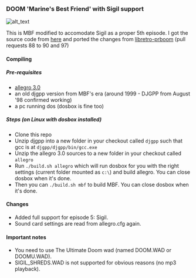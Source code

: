### DOOM 'Marine's Best Friend' with Sigil support

![alt_text](https://raw.githubusercontent.com/Sakitoshi/mbf_sigil/master/docs/mbf_sigil.png)

This is MBF modified to accomodate Sigil as a proper 5th episode.
I got the source code from [here](https://www.vogons.org/viewtopic.php?f=24&t=40857) and ported the changes from [libretro-prboom](https://github.com/libretro/libretro-prboom) (pull requests 88 to 90 and 97)

#### Compiling

##### Pre-requisites

- [allegro 3.0](https://liballeg.org/old.html)
- an old djgpp version from MBF's era (around 1999 - DJGPP from August '98 confirmed working)
- a pc running dos (dosbox is fine too)

##### Steps (on Linux with dosbox installed)

- Clone this repo
- Unzip djgpp into a new folder in your checkout called `djgpp` such that gcc is at `djgpp/djgpp/bin/gcc.exe`
- Unzip the allegro 3.0 sources to a new folder in your checkout called `allegro`
- Run `./build.sh allegro` which will run dosbox for you with the right settings (current folder mounted as `c:\`) and build allegro. You can close dosbox when it's done.
- Then you can `./build.sh mbf` to build MBF. You can close dosbox when it's done.

#### Changes
- Added full support for episode 5: Sigil.
- Sound card settings are read from allegro.cfg again.

#### Important notes
- You need to use The Ultimate Doom wad (named DOOM.WAD or DOOMU.WAD).
- SIGIL_SHREDS.WAD is not supported for obvious reasons (no mp3 playback).

